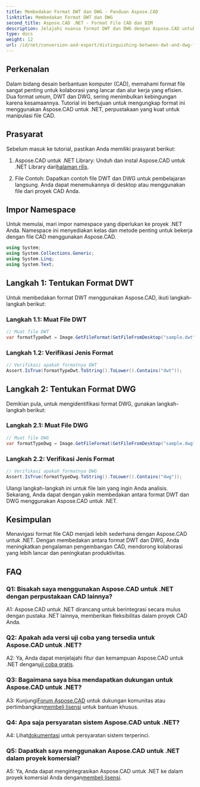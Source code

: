 ```yaml
---
title: Membedakan Format DWT dan DWG - Panduan Aspose.CAD
linktitle: Membedakan Format DWT dan DWG
second_title: Aspose.CAD .NET - Format File CAD dan BIM
description: Jelajahi nuansa format DWT dan DWG dengan Aspose.CAD untuk .NET. Bedakan antara jenis file CAD ini dengan mudah.
type: docs
weight: 12
url: /id/net/conversion-and-export/distinguishing-between-dwt-and-dwg-formats/
---
```

## Perkenalan

Dalam bidang desain berbantuan komputer (CAD), memahami format file sangat penting untuk kolaborasi yang lancar dan alur kerja yang efisien. Dua format umum, DWT dan DWG, sering menimbulkan kebingungan karena kesamaannya. Tutorial ini bertujuan untuk mengungkap format ini menggunakan Aspose.CAD untuk .NET, perpustakaan yang kuat untuk manipulasi file CAD.

## Prasyarat

Sebelum masuk ke tutorial, pastikan Anda memiliki prasyarat berikut:

1.  Aspose.CAD untuk .NET Library: Unduh dan instal Aspose.CAD untuk .NET Library dari[halaman rilis](https://releases.aspose.com/cad/net/).

2. File Contoh: Dapatkan contoh file DWT dan DWG untuk pembelajaran langsung. Anda dapat menemukannya di desktop atau menggunakan file dari proyek CAD Anda.

## Impor Namespace

Untuk memulai, mari impor namespace yang diperlukan ke proyek .NET Anda. Namespace ini menyediakan kelas dan metode penting untuk bekerja dengan file CAD menggunakan Aspose.CAD.

```csharp
using System;
using System.Collections.Generic;
using System.Linq;
using System.Text;
```

## Langkah 1: Tentukan Format DWT

Untuk membedakan format DWT menggunakan Aspose.CAD, ikuti langkah-langkah berikut:

### Langkah 1.1: Muat File DWT

```csharp
// Muat file DWT
var formatTypeDwt = Image.GetFileFormat(GetFileFromDesktop("sample.dwt"));
```

### Langkah 1.2: Verifikasi Jenis Format

```csharp
// Verifikasi apakah formatnya DWT
Assert.IsTrue(formatTypeDwt.ToString().ToLower().Contains("dwt"));
```

## Langkah 2: Tentukan Format DWG

Demikian pula, untuk mengidentifikasi format DWG, gunakan langkah-langkah berikut:

### Langkah 2.1: Muat File DWG

```csharp
// Muat file DWG
var formatTypeDwg = Image.GetFileFormat(GetFileFromDesktop("sample.dwg"));
```

### Langkah 2.2: Verifikasi Jenis Format

```csharp
// Verifikasi apakah formatnya DWG
Assert.IsTrue(formatTypeDwg.ToString().ToLower().Contains("dwg"));
```

Ulangi langkah-langkah ini untuk file lain yang ingin Anda analisis. Sekarang, Anda dapat dengan yakin membedakan antara format DWT dan DWG menggunakan Aspose.CAD untuk .NET.

## Kesimpulan

Menavigasi format file CAD menjadi lebih sederhana dengan Aspose.CAD untuk .NET. Dengan membedakan antara format DWT dan DWG, Anda meningkatkan pengalaman pengembangan CAD, mendorong kolaborasi yang lebih lancar dan peningkatan produktivitas.

## FAQ

### Q1: Bisakah saya menggunakan Aspose.CAD untuk .NET dengan perpustakaan CAD lainnya?

A1: Aspose.CAD untuk .NET dirancang untuk berintegrasi secara mulus dengan pustaka .NET lainnya, memberikan fleksibilitas dalam proyek CAD Anda.

### Q2: Apakah ada versi uji coba yang tersedia untuk Aspose.CAD untuk .NET?

 A2: Ya, Anda dapat menjelajahi fitur dan kemampuan Aspose.CAD untuk .NET dengan[uji coba gratis](https://releases.aspose.com/).

### Q3: Bagaimana saya bisa mendapatkan dukungan untuk Aspose.CAD untuk .NET?

 A3: Kunjungi[Forum Aspose.CAD](https://forum.aspose.com/c/cad/19) untuk dukungan komunitas atau pertimbangkan[membeli lisensi](https://purchase.aspose.com/buy) untuk bantuan khusus.

### Q4: Apa saja persyaratan sistem Aspose.CAD untuk .NET?

 A4: Lihat[dokumentasi](https://reference.aspose.com/cad/net/) untuk persyaratan sistem terperinci.

### Q5: Dapatkah saya menggunakan Aspose.CAD untuk .NET dalam proyek komersial?

 A5: Ya, Anda dapat mengintegrasikan Aspose.CAD untuk .NET ke dalam proyek komersial Anda dengan[membeli lisensi](https://purchase.aspose.com/buy).